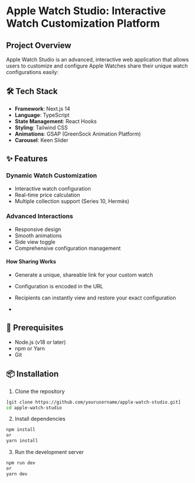 # Apple Watch Studio: Interactive Watch Customization Platform

## Project Overview

Apple Watch Studio is an advanced, interactive web application that allows users to customize and configure Apple Watches share their unique watch configurations easily:

## 🛠 Tech Stack

- **Framework**: Next.js 14
- **Language**: TypeScript
- **State Management**: React Hooks
- **Styling**: Tailwind CSS
- **Animations**: GSAP (GreenSock Animation Platform)
- **Carousel**: Keen Slider

## ✨ Features

### Dynamic Watch Customization
- Interactive watch configuration
- Real-time price calculation
- Multiple collection support (Series 10, Hermès)

### Advanced Interactions
- Responsive design
- Smooth animations
- Side view toggle
- Comprehensive configuration management

#### How Sharing Works
- Generate a unique, shareable link for your custom watch
- Configuration is encoded in the URL
- Recipients can instantly view and restore your exact configuration



- 

## 🔧 Prerequisites

- Node.js (v18 or later)
- npm or Yarn
- Git

## 📦 Installation

1. Clone the repository
```bash
[git clone https://github.com/yourusername/apple-watch-studio.git]
cd apple-watch-studio
```

2. Install dependencies
```bash
npm install
or
yarn install
```
3. Run the development server
```bash
npm run dev
or
yarn dev
```





